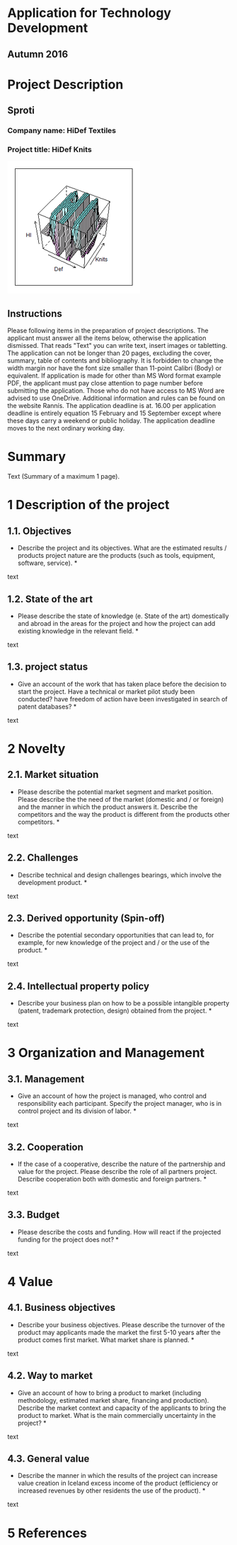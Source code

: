 Application for Technology Development
============================

Autumn 2016
-----------

Project Description
===================

Sproti
------

### Company name: HiDef Textiles

### Project title: HiDef Knits

![](figures/HiDefKnitsLogo.png)

Instructions
------------

Please following items in the preparation of project descriptions.
The applicant must answer all the items below, otherwise the application
dismissed. That reads "Text" you can write text, insert images or
tabletting. The application can not be longer than 20 pages, excluding the cover,
summary, table of contents and bibliography. It is forbidden to change the width
margin nor have the font size smaller than 11-point Calibri (Body) or equivalent. If
application is made for other than MS Word format example PDF, the applicant must pay close attention to
page number before submitting the application. Those who do not have access to MS Word
are advised to use OneDrive. Additional information and rules can be found on the website
Rannís. The application deadline is at. 16.00 per application deadline is entirely
equation 15 February and 15 September except where these days carry a weekend or
public holiday. The application deadline moves to the next ordinary working day.

Summary
=======

Text (Summary of a maximum 1 page).

1 Description of the project
============================

1.1. Objectives
---------------

* Describe the project and its objectives. What are the estimated results / products
project nature are the products (such as tools, equipment, software, service). *

text

1.2. State of the art
---------------------

* Please describe the state of knowledge (e. State of the art) domestically and abroad
in the areas for the project and how the project can add existing knowledge in the relevant field. *

text

1.3. project status
-------------------

* Give an account of the work that has taken place before the decision to
start the project. Have a technical or market pilot study been conducted? have
freedom of action have been investigated in search of patent databases? *

text

2 Novelty
=========

2.1. Market situation
---------------------

* Please describe the potential market segment and market position. Please describe the
the need of the market (domestic and / or foreign) and the manner in which the product answers
it. Describe the competitors and the way the product is different from the products
other competitors. *

text

2.2. Challenges
---------------

* Describe technical and design challenges bearings, which involve the development
product. *

text

2.3. Derived opportunity (Spin-off)
-----------------------------------

* Describe the potential secondary opportunities that can lead to, for example, for new
knowledge of the project and / or the use of the product. *

text

2.4. Intellectual property policy
---------------------------------

* Describe your business plan on how to be a possible intangible
property (patent, trademark protection, design) obtained from the project. *

text

3 Organization and Management
=============================

3.1. Management
---------------

* Give an account of how the project is managed, who control and responsibility
each participant. Specify the project manager, who is in control
project and its division of labor. *

text

3.2. Cooperation
----------------

* If the case of a cooperative, describe the nature of the partnership and
value for the project. Please describe the role of all partners
project. Describe cooperation both with domestic and foreign partners. *

text

3.3. Budget
-----------

* Please describe the costs and funding. How will react if the projected funding for the project does not? *

text

4 Value
=======

4.1. Business objectives
------------------------

* Describe your business objectives. Please describe the turnover of the product may
applicants made the market the first 5-10 years after the product comes first
market. What market share is planned. *

text

4.2. Way to market
------------------

* Give an account of how to bring a product to market (including methodology,
estimated market share, financing and production). Describe the market context
and capacity of the applicants to bring the product to market. What is the main
commercially uncertainty in the project? *

text

4.3. General value
------------------

* Describe the manner in which the results of the project can increase value creation in Iceland
excess income of the product (efficiency or increased revenues by other residents
the use of the product). *

text

5 References
============